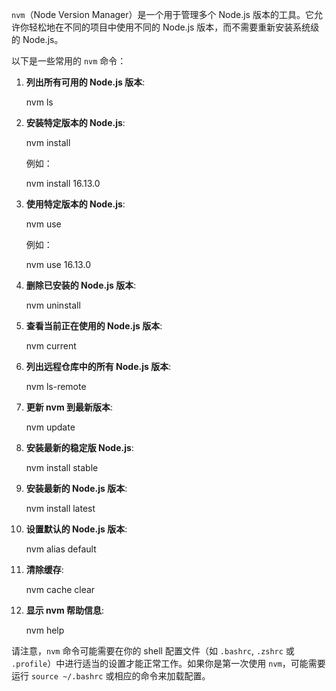 `nvm`（Node Version Manager）是一个用于管理多个 Node.js 版本的工具。它允许你轻松地在不同的项目中使用不同的 Node.js 版本，而不需要重新安装系统级的 Node.js。

以下是一些常用的 `nvm` 命令：

1. **列出所有可用的 Node.js 版本**:

   nvm ls
   

2. **安装特定版本的 Node.js**:
   
   nvm install <version>
   
   例如：
   
   nvm install 16.13.0
   

3. **使用特定版本的 Node.js**:
   
   nvm use <version>
   
   例如：
   
   nvm use 16.13.0
   

4. **删除已安装的 Node.js 版本**:
   
   nvm uninstall <version>
   

5. **查看当前正在使用的 Node.js 版本**:
   
   nvm current
   

6. **列出远程仓库中的所有 Node.js 版本**:
   
   nvm ls-remote
   

7. **更新 nvm 到最新版本**:
   
   nvm update
   

8. **安装最新的稳定版 Node.js**:
   
   nvm install stable
   

9. **安装最新的 Node.js 版本**:
   
   nvm install latest
   

10. **设置默认的 Node.js 版本**:
    
    nvm alias default <version>
    

11. **清除缓存**:
    
    nvm cache clear
    

12. **显示 nvm 帮助信息**:
    
    nvm help
    

请注意，`nvm` 命令可能需要在你的 shell 配置文件（如 `.bashrc`, `.zshrc` 或 `.profile`）中进行适当的设置才能正常工作。如果你是第一次使用 `nvm`，可能需要运行 `source ~/.bashrc` 或相应的命令来加载配置。